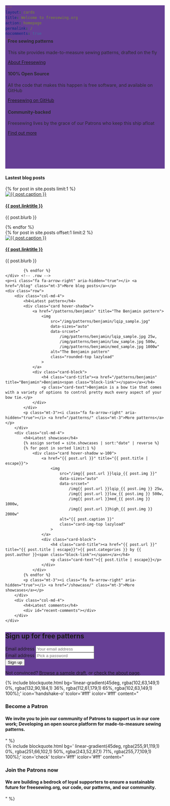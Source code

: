 ```yaml
---
layout: cards
title: Welcome to freesewing.org
action: homepage
permalink: /
nocomments: true
---
```

<section class="cover-band" style="margin-top: -8rem !important; padding: 0.5rem; background: #663f95;">
        <div class="container">
            <div class="row" style="margin-top: 6rem; margin-bottom: 6rem; color: #292b2c; text-shadow: none;">
                <div class="col-lg-4 col-sm-6 mt-5">
                    <div class="card text-center drop-shadow py-3">
                        <i class="fa fa-cut fa-5x" aria-hidden="true" style="color: #ff5b77;"></i>
                        <div class="card-block">
                            <h4 class="card-title">Free sewing patterns</h4>
                            <p>This site provides made-to-measure sewing patterns, drafted on the fly</p>
                            <p><a href="/about" class="btn btn-outline-primary">About Freesewing</a></p>
                        </div>
                    </div>
                </div>
                <div class="col-lg-4 col-sm-6 mt-5">
                    <div class="card text-center drop-shadow py-3">
                        <i class="fa fa-code fa-5x" aria-hidden="true" style="color: #188f93"></i>
                        <div class="card-block">
                            <h4 class="card-title">100% Open Source</h4>
                            <p>All the code that makes this happen is free software, and available on GitHub</p>
                            <p><a href="https://github.com/freesewing/" class="btn btn-outline-primary">Freesewing on GitHub</a></p>
                        </div>
                    </div>
                </div>
                <div class="col-lg-4 col-md-12 col-sm-12 mt-5">
                    <div class="card text-center drop-shadow py-3">
                        <i class="fa fa-handshake-o fa-5x" aria-hidden="true" style="color: #653f95;"></i>
                        <div class="card-block">
                            <h4 class="card-title">Community-backed</h4>
                            <p>Freesewing lives by the grace of our Patrons who keep this ship afloat</p>
                            <p><a href="/patrons/join" class="btn btn-outline-primary">Find out more</a></p>
                        </div>
                    </div>
                </div>
            </div>
        </div>
</section>

<div class="container mt-5">
    <h4>Lastest blog posts</h4>
    <div class="row">
        <div class="col-md-6 mb-3 mt-1">
            {% for post in site.posts limit:1 %}
                <div class="card hover-shadow">
                    <a href="{{ post.url }}" title="{{ post.linktitle }}">
                        <img 
                            src="/img{{ post.url }}lqip_{{ post.img }}" 
                            data-sizes="auto"
                            data-srcset="
                                /img{{ post.url }}lqip_{{ post.img }} 25w,
                                /img{{ post.url }}low_{{ post.img }} 500w,
                                /img{{ post.url }}med_{{ post.img }} 1000w,
                                /img{{ post.url }}high_{{ post.img }} 2000w"
                            alt="{{ post.caption }}" 
                            class="rounded-top lazyload"
                        >
                    </a>
                    <div class="card-block">
                        <h4 class="card-title"><a href="{{ post.url }}" title="{{ post.title | escape }}">{{ post.linktitle }}<span class="block-link"></span></a></h4>
                        <p class="card-text">{{ post.blurb }} </p>
                    </div>
                </div>
            {% endfor %} 
        </div>
            {% for post in site.posts offset:1 limit:2 %}
        <div class="col-md-3 mb-3 mt-1">
                <div class="card hover-shadow">
                    <a href="{{ post.url }}" title="{{ post.linktitle }}">
                        <img 
                            src="/img{{ post.url }}lqip_{{ post.img }}" 
                            data-sizes="auto"
                            data-srcset="
                                /img{{ post.url }}lqip_{{ post.img }} 25w,
                                /img{{ post.url }}low_{{ post.img }} 500w,
                                /img{{ post.url }}med_{{ post.img }} 1000w,
                                /img{{ post.url }}high_{{ post.img }} 2000w"
                            alt="{{ post.caption }}" 
                            class="rounded-top lazyload"
                        >
                    </a>
                    <div class="card-block">
                        <h4 class="card-title"><a href="{{ post.url }}" title="{{ post.title | escape }}">{{ post.linktitle }}<span class="block-link"></span></a></h4>
                        <p class="card-text only-on-small">{{ post.blurb }} </p>
                    </div>
                </div>
        </div>

            {% endfor %}
    </div> <!-- .row -->
    <p><i class="fa fa-arrow-right" aria-hidden="true"></i> <a href="/blog" class="mt-3">More blog posts</a></p>
    <div class="row">
        <div class="col-md-4">
            <h4>Latest pattern</h4>
            <div class="card hover-shadow">
                <a href="/patterns/benjamin" title="The Benjamin pattern">
                    <img 
                        src="/img/patterns/benjamin/lqip_sample.jpg" 
                        data-sizes="auto"
                        data-srcset="
                            /img/patterns/benjamin/lqip_sample.jpg 25w,
                            /img/patterns/benjamin/low_sample.jpg 500w,
                            /img/patterns/benjamin/med_sample.jpg 1000w"
                        alt="The Benjamin pattern" 
                        class="rounded-top lazyload"
                    >
                </a>
                <div class="card-block">
                    <h4 class="card-title"><a href="/patterns/benjamin" title="Benjamin">Benjamin<span class="block-link"></span></a></h4>
                    <p class="card-text">Benjamin is a bow tie that comes with a variety of options to control pretty much every aspect of your bow tie.</p>
                </div>
            </div>
            <p class="mt-3"><i class="fa fa-arrow-right" aria-hidden="true"></i> <a href="/patterns/" class="mt-3">More patterns</a></p>
        </div>
        <div class="col-md-4">
            <h4>Latest showcase</h4>
            {% assign sorted = site.showcases | sort:"date" | reverse %}
            {% for post in sorted limit:1 %}
                <div class="card hover-shadow w-100">
                    <a href="{{ post.url }}" title="{{ post.title | escape}}">
                        <img 
                            src="/img{{ post.url }}lqip_{{ post.img }}" 
                            data-sizes="auto"
                            data-srcset="
                                /img{{ post.url }}lqip_{{ post.img }} 25w,
                                /img{{ post.url }}low_{{ post.img }} 500w,
                                /img{{ post.url }}med_{{ post.img }} 1000w,
                                /img{{ post.url }}high_{{ post.img }} 2000w"
                            alt="{{ post.caption }}" 
                            class="card-img-top lazyload"
                        >
                    </a>
                    <div class="card-block">
                        <h4 class="card-title"><a href="{{ post.url }}" title="{{ post.title | escape}}">{{ post.categories }} by {{ post.author }}<span class="block-link"></span></a></h4>
                        <p class="card-text">{{ post.title | escape}}</p>
                    </div>
                </div>
            {% endfor %}
            <p class="mt-3"><i class="fa fa-arrow-right" aria-hidden="true"></i> <a href="/showcase/" class="mt-3">More showcases</a></p>
        </div>
        <div class="col-md-4">
            <h4>Latest comments</h4>
            <div id="recent-comments"></div>
        </div>
    </div>
</div> <!-- .container -->

<section class="cover-band bg-thematic mb-5 visitor-only" style="background: #663f95;">
    <div class="cover-body mt-5 mb-5" style="background: transparent">
        <div id="landing">
            <h1 class="jumbotron-heading">Sign up for free patterns</h1>
            <form id="signup-landing" class="m600 mt-4">
                <div class="row">
                    <div class="col-sm-4">
                        <label class="sr-only" for="signup-email">Email address</label>
                        <input class="form-control mb-2" id="signup-email" name="signup-email" placeholder="Your email address" required="" type="email">
                    </div>
                    <div class="col-sm-4">
                        <label class="sr-only" for="signup-password">Email address</label>
                        <input class="form-control mb-2" id="signup-password" name="signup-password" placeholder="Pick a password" required="" type="password">
                    </div>
                    <div class="col-sm-4">
                        <button id="signup-submit" type="submit" class="btn btn-outline-white form-control">Sign up</button>
                    </div>
                </div>
            </form>
            <p class="mt-4 lead">Not convinced? <a href="/drafts/sampl">Browse a sample draft</a>, or <a href="/about/">check the about page</a>.</p>
        </div>
  </div>
</section>
<div class="container mb-5">
    <div class="row">
        <div class="col-md-6">
            {% include blockquote.html
                bg='linear-gradient(45deg, rgba(102,63,149,1) 0%, rgba(132,90,184,1) 36%, rgba(112,61,179,1) 65%, rgba(102,63,149,1) 100%);'
                icon='handshake-o'
                tcolor='#fff'
                icolor='#fff'
                content="<h3>Become a Patron</h3><h4>We invite you to join our community of Patrons to support us in our core work; Developing an open source platform for made-to-measure sewing patterns.</h4>"
            %}
        </div>
        <div class="col-md-6">
            {% include blockquote.html
                bg=' linear-gradient(45deg, rgba(255,91,119,1) 0%, rgba(251,66,102,1) 50%, rgba(243,52,87,1) 71%, rgba(255,77,109,1) 100%);'
                icon='check'
                tcolor='#fff'
                icolor='#fff'
                content="<h3>Join the Patrons now</h3><h4>We are building a bedrock of loyal supporters to ensure a sustainable future for freesewing.org, our code, our patterns, and our community.</h4>"
            %}
        </div>
    </div>
</div> <!-- .container -->
